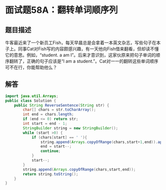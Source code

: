 # 面试题58A：翻转单词顺序列

## 题目描述

牛客最近来了一个新员工Fish，每天早晨总是会拿着一本英文杂志，写些句子在本子上。同事Cat对Fish写的内容颇感兴趣，有一天他向Fish借来翻看，但却读不懂它的意思。例如，“student. a am I”。后来才意识到，这家伙原来把句子单词的顺序翻转了，正确的句子应该是“I am a student.”。Cat对一一的翻转这些单词顺序可不在行，你能帮助他么？

## 解答

~~~Java
import java.util.Arrays;
public class Solution {
    public String ReverseSentence(String str) {
        char[] chars = str.toCharArray();
        int end = chars.length;
        if (end <= 0) return str;
        int start = end - 1;
        StringBuilder string = new StringBuilder();
        while (start >0) {
            if (chars[start] == ' '){
                string.append(Arrays.copyOfRange(chars,start+1,end)).append(" ");
                end = start--;
                continue;
            }
            start--;
        }
        string.append(Arrays.copyOfRange(chars,start,end));
        return string.toString();
    }
}
~~~

